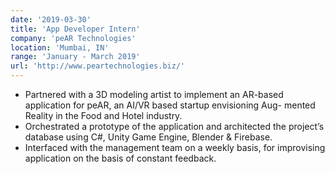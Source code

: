 ```yaml
---
date: '2019-03-30'
title: 'App Developer Intern'
company: 'peAR Technologies'
location: 'Mumbai, IN'
range: 'January - March 2019'
url: 'http://www.peartechnologies.biz/'
---
```


- Partnered with a 3D modeling artist to implement an AR-based application for peAR, an AI/VR based startup envisioning Aug-
  mented Reality in the Food and Hotel industry.
- Orchestrated a prototype of the application and architected the project’s database using C#, Unity Game Engine, Blender &
  Firebase.
- Interfaced with the management team on a weekly basis, for improvising application on the basis of constant feedback.
